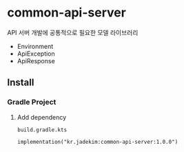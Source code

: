 # common-api-server
API 서버 개발에 공통적으로 필요한 모델 라이브러리
* Environment
* ApiException
* ApiResponse

## Install
### Gradle Project
1. Add dependency
    ```
    build.gradle.kts
   
    implementation("kr.jadekim:common-api-server:1.0.0")
    ```
